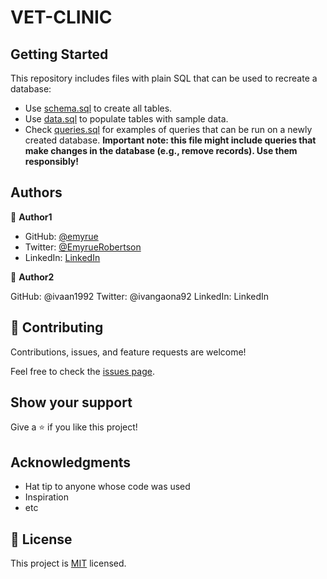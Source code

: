 # VET-CLINIC

## Getting Started

This repository includes files with plain SQL that can be used to recreate a database:

- Use [schema.sql](./schema.sql) to create all tables.
- Use [data.sql](./data.sql) to populate tables with sample data.
- Check [queries.sql](./queries.sql) for examples of queries that can be run on a newly created database. **Important note: this file might include queries that make changes in the database (e.g., remove records). Use them responsibly!**


## Authors

👤 **Author1**

- GitHub: [@emyrue](https://github.com/emyrue)
- Twitter: [@EmyrueRobertson](https://twitter.com/EmyrueRobertson)
- LinkedIn: [LinkedIn](https://www.linkedin.com/in/emilyruthrobertson/)


👤 **Author2**

GitHub: @ivaan1992
Twitter: @ivangaona92
LinkedIn: LinkedIn

## 🤝 Contributing

Contributions, issues, and feature requests are welcome!

Feel free to check the [issues page](../../issues/).

## Show your support

Give a ⭐️ if you like this project!

## Acknowledgments

- Hat tip to anyone whose code was used
- Inspiration
- etc

## 📝 License

This project is [MIT](./MIT.md) licensed.
